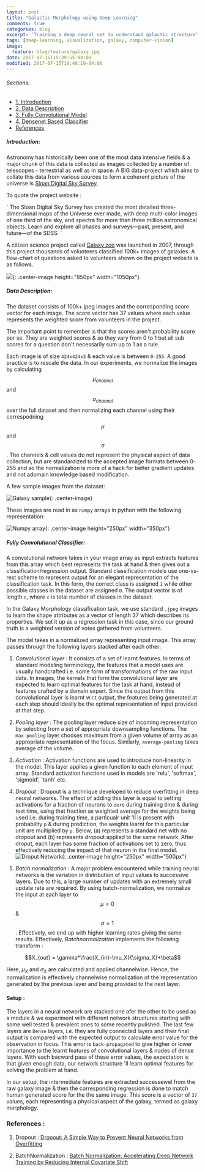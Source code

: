 ```yaml
---
layout: post
title: "Galactic Morphology using Deep-Learning"
comments: true
categories: blog
excerpt: 'Training a deep neural net to understand galactic structure'
tags: [deep-learning, visualization, galaxy, computer-vision]
image:
  feature: blog/feature/galaxy.jpg
date: 2017-07-15T15:39:55-04:00
modified: 2017-07-15T19:48:19-04:00
---
```

###### Sections:
* [1. Introduction](#introduction)
* [2. Data Description](#data-description)
* [3. Fully Convolutional Model](#fully-convolutional-classifier)
* [4. Densenet Based Classifier](#densenet-classifier)
* [References](#references)

##### Introduction:

Astronomy has historically been one of the most data intensive fields & a major chunk of this data is collected as images collected by a number of telescopes - terrestrial as well as in space. A BIG data-project which aims to collate this data from various sources to form a coherent picture of the universe is [Sloan Digital Sky Survey](http://www.sdss.org/).


To quote the project website :

<c>
`
The Sloan Digital Sky Survey has created the most detailed three-dimensional maps of the Universe ever made, with deep multi-color images of one third of the sky, and spectra for more than three million astronomical objects. Learn and explore all phases and surveys—past, present, and future—of the SDSS.
`
</c>


A citizen science project called [Galaxy zoo](https://www.galaxyzoo.org) was launched in 2007, through this project thousands of volunteers classified 100k+ images of galaxies. A flow-chart of questions asked to volunteers shown on the project website is as follows.

![](\images\blog\galaxyzoo\00.galaxyzoo-tree.png){: .center-image height="850px" width="1050px"}


##### Data Description:

The dataset consists of 100k+ jpeg images and the corresponding score vector for each image. The score vector has 37 values where each value represents the weighted score from volunteers in the project.

The important point to remember is that the scores aren't probability score per se. They are weighted scores & so they vary from 0 to 1 but all sub scores for a question don't necessarily sum up to 1 as a rule.

Each image is of size `424x424x3` & each value is between `0-255`. A good practice is to rescale the data. In our experiments, we normalize the images by calculating $$\mu_{channel}$$ and $$\sigma_{channel}$$ over the full dataset and then normalizing each channel using their correspodning $$\mu$$ and $$\sigma$$. The channels & cell values do not represent the physical aspect of data collection, but are standardized to the accepted image formats between 0-255 and so the normalization is more of a hack for better gradient updates and not adomain  knowledge based modification.

A few sample images from the dataset:

![Galaxy sample](\images\blog\galaxyzoo\01.galaxies.png){: .center-image}

These images are read in as `numpy` arrays in python with the following representation:

![Numpy array](\images\blog\galaxyzoo\02.numpy_array.png){: .center-image height="250px" width="350px"}

##### Fully Convolutional Classifier:

A convolutional network takes in your image array as input extracts features from this array which best represents the task at hand & then gives out a classification/regression output. Standard classification models use one-vs-rest scheme to represent output for an elegant representation of the classification task. In this form, the correct class is assigned `1` while other possible classes in the dataset are assigned `0`. The output vector is of length `c`, where `c` is total number of classes in the dataset.

In the Galaxy Morphology classification task, we use standard `.jpeg` images to learn the shape attributes as a vector of length 37 which describes its properties. We set it up as a regression task in this case, since our ground truth is a weighted version of votes gathered from volunteers.

The model takes in a normalized array representing input image. This array passes through the following layers stacked after each other:

1. *Convolutional layer* : It consists of a set of learnt features. In terms of standard modeling terminology, the features that a model uses are usually handcrafted i.e. some form of transformations of the raw input data. In images, the kernels that form the convolutional layer are expected to learn optimal features for the task at hand, instead of features crafted by a domain expert. Since the output from this convolutional layer is learnt w.r.t output, the features being generated at each step should ideally be the optimal representation of input provided at that step.

2. *Pooling layer* : The pooling layer reduce size of incoming representation by selecting from a set of appropriate downsampling functions. The `max-pooling` layer chooses maximum from a given volume of array as an appropriate representation of the focus. Similarly, `average-pooling` takes average of the volume.

3. *Activation* : Activation functions are used to introduce non-linearity in the model. This layer applies a given function to each element of input array. Standard activation functions used in models are 'relu', 'softmax', 'sigmoid', 'tanh' etc.

4. *Dropout* : Dropout is a technique developed to reduce overfitting in deep neural networks. The effect of adding this layer is equal to setting activations for a fraction of neurons to `zero` during training time & during test time, using that fraction as weighted average for the weights being used i.e. during training time, a particualr unit 'll is present with probability `p` & during prediction, the weights learnt for this particular unit are multiplied by `p`.
Below, (a) represents a standard net with no dropout and (b) represents dropout applied to the same network. After droput, each layer has some fraction of activations set to zero, thus effectively reducing the impact of that neuron in the final model.
![Droput Network](\images\blog\galaxyzoo\03.droput_representation.png){: .center-image height="250px" width="500px"}

5. *Batch normalization* : A major problem encountered while training neural networks is the variation in distribution of input values to successive layers. Due to this, a large number of updates with an extremely small update rate are required. By using batch-normalization, we normalize the input at each layer to $$\mu=0$$ & $$\sigma=1$$. Effectively, we end up with higher learning rates giving the same results.
Effectively, $Batchnormalization$ implements the following transform :

$$X_{out} = \gamma*\frac{X_{in}-\mu_X}{\sigma_X}+\beta$$

Here, $\mu_X$ and $\sigma_X$ are calculated and applied channelwise. Hence, the normalization is effectively channelwise normalization of the representation generated by the previous layer and being provided to the next layer.

#### Setup :

The layers in a neural network are stacked one afer the other to be used as a module & we experiment with different network structures starting with some well tested & prevalent ones to some recently pulished. The last few layers are `Dense` layers, i.e. they are fully connected layers and their final output is compared with the expected output to calculate error value for the observation in focus. This error is `back-propagated` to give higher or lower importance to the learnt features of convolutional layers & nodes of dense layers. With each bacward pass of these error values, the expectation is that given enough data, our network structure 'll learn optimal features for solving the problem at hand.

In our setup, the intermediate features are extracted successeivel from the raw galaxy image & then the corresponding regression is done to match human generated score for the the same image. This score is a vector of `37` values, each representing a physical aspect of the galaxy, termed as galaxy morphology.


### References :

1. Dropout : [Dropout: A Simple Way to Prevent Neural Networks from
Overfitting](!https://www.cs.toronto.edu/~hinton/absps/JMLRdropout.pdf)

2. BatchNormalization : [Batch Normalization: Accelerating Deep Network Training by Reducing Internal Covariate Shift](!https://arxiv.org/abs/1502.03167)
